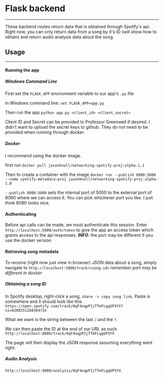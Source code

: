 # Flask backend
---

These backend routes return data that is obtained
through Spotify's api. Right now, you can only
return data from a song by it's ID (will show how to obtain)
and return audio analysis data about the song.


## Usage
---


#### Running the app
##### Windows Command Line
First set the `FLASK_APP` environment variable to our 
app's `.py` file

in Windows command line:
`set FLASK_APP=app.py`

Then run the app
`python app.py <client_id> <client_secret>`

Client ID and Secret can be provided to Professor Greenwell
if desired. I didn't want to upload the secret keys to github. 
They do not need to be provided when running through
docker.

##### Docker
I recommend using the docker image.

first run `docker pull jasonknoll/networking-spotify-proj:alpha-1.1`

Then to create a container with the image
`docker run --publish 8080:5000 --name spotify-metadata-proj jasonknoll/networking-spotify-proj:alpha-1.0`

`--publish 8080:5000` sets the internal port of 5000 to the external port of 8080
where we can access it. You can pick whichever port you like. I just think 8080 looks nice.


#### Authenticating
Before api calls can be made, we must authenticate this session.
Enter `http://localhost:5000/auth/token` to give the app an access
token which grants access to the api responses. **INFO**: the port 
may be different if you use the docker version


#### Retrieving song metadata
 To receive (right now just view in browser) JSON data about a song,
 simply navigate to `http://localhost:5000/track/<song-id>` 
 *remember port may be different in docker*

 ##### Obtaining a song ID 
 In Spotify desktop, right-click a song, `share -> copy song link`. 
 Paste is somewhere and it should look like this
 `https://open.spotify.com/track/0qF4xqpP1jTTmFLqgGPSYX?si=82083512683b472e`

 What we want is the string between the last `/` and the `?`. 

 We can then paste the ID at the end of our URL as such
 `http://localhost:8080/track/0qF4xqpP1jTTmFLqgGPSYX`

 The page will then display the JSON response assuming everything went 
 right.

 ##### Audio Analysis

  `http://localhost:8080/analysis/0qF4xqpP1jTTmFLqgGPSYX`